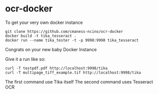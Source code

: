 # ocr-docker

To get your very own docker instance 

    git clone https://github.com/cmaness-ncino/ocr-docker
    docker build -t tika_tesseract .
    docker run --name tika_tester -t -p 9998:9998 tika_tesseract

Congrats on your new baby Docker Instance

Give it a run like so:

    curl -T testpdf.pdf http://localhost:9998/tika
    curl -T multipage_tiff_example.tif http://localhost:9998/tika

The first command use Tika itself
The second command uses Tesseract OCR

